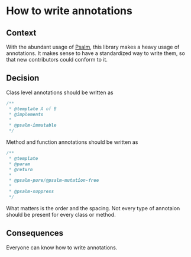 # How to write annotations

## Context

With the abundant usage of [Psalm](https://psalm.dev/), this library makes a heavy usage of annotations. It makes sense
to have a standardized way to write them, so that new contributors could conform to it.

## Decision

Class level annotations should be written as

```php
/**
 * @template A of B
 * @implements
 *
 * @psalm-immutable
 */
```

Method and function annotations should be written as

```php
/**
 * @template
 * @param
 * @return
 *
 * @psalm-pure/@psalm-mutation-free
 *
 * @psalm-suppress
 */
```

What matters is the order and the spacing.
Not every type of annotaion should be present for every class or method.

## Consequences

Everyone can know how to write annotations.
